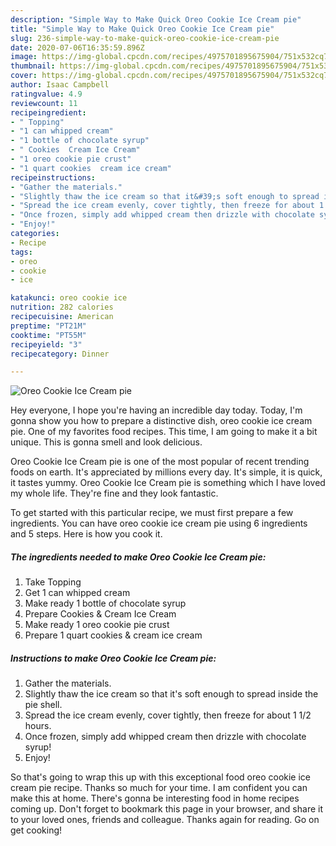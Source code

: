 ```yaml
---
description: "Simple Way to Make Quick Oreo Cookie Ice Cream pie"
title: "Simple Way to Make Quick Oreo Cookie Ice Cream pie"
slug: 236-simple-way-to-make-quick-oreo-cookie-ice-cream-pie
date: 2020-07-06T16:35:59.896Z
image: https://img-global.cpcdn.com/recipes/4975701895675904/751x532cq70/oreo-cookie-ice-cream-pie-recipe-main-photo.jpg
thumbnail: https://img-global.cpcdn.com/recipes/4975701895675904/751x532cq70/oreo-cookie-ice-cream-pie-recipe-main-photo.jpg
cover: https://img-global.cpcdn.com/recipes/4975701895675904/751x532cq70/oreo-cookie-ice-cream-pie-recipe-main-photo.jpg
author: Isaac Campbell
ratingvalue: 4.9
reviewcount: 11
recipeingredient:
- " Topping"
- "1 can whipped cream"
- "1 bottle of chocolate syrup"
- " Cookies  Cream Ice Cream"
- "1 oreo cookie pie crust"
- "1 quart cookies  cream ice cream"
recipeinstructions:
- "Gather the materials."
- "Slightly thaw the ice cream so that it&#39;s soft enough to spread inside the pie shell."
- "Spread the ice cream evenly, cover tightly, then freeze for about 1 1/2 hours."
- "Once frozen, simply add whipped cream then drizzle with chocolate syrup!"
- "Enjoy!"
categories:
- Recipe
tags:
- oreo
- cookie
- ice

katakunci: oreo cookie ice 
nutrition: 282 calories
recipecuisine: American
preptime: "PT21M"
cooktime: "PT55M"
recipeyield: "3"
recipecategory: Dinner

---
```



![Oreo Cookie Ice Cream pie](https://img-global.cpcdn.com/recipes/4975701895675904/751x532cq70/oreo-cookie-ice-cream-pie-recipe-main-photo.jpg)

Hey everyone, I hope you're having an incredible day today. Today, I'm gonna show you how to prepare a distinctive dish, oreo cookie ice cream pie. One of my favorites food recipes. This time, I am going to make it a bit unique. This is gonna smell and look delicious.



Oreo Cookie Ice Cream pie is one of the most popular of recent trending foods on earth. It's appreciated by millions every day. It's simple, it is quick, it tastes yummy. Oreo Cookie Ice Cream pie is something which I have loved my whole life. They're fine and they look fantastic.


To get started with this particular recipe, we must first prepare a few ingredients. You can have oreo cookie ice cream pie using 6 ingredients and 5 steps. Here is how you cook it.

##### The ingredients needed to make Oreo Cookie Ice Cream pie:

1. Take  Topping
1. Get 1 can whipped cream
1. Make ready 1 bottle of chocolate syrup
1. Prepare  Cookies &amp; Cream Ice Cream
1. Make ready 1 oreo cookie pie crust
1. Prepare 1 quart cookies &amp; cream ice cream




##### Instructions to make Oreo Cookie Ice Cream pie:

1. Gather the materials.
1. Slightly thaw the ice cream so that it&#39;s soft enough to spread inside the pie shell.
1. Spread the ice cream evenly, cover tightly, then freeze for about 1 1/2 hours.
1. Once frozen, simply add whipped cream then drizzle with chocolate syrup!
1. Enjoy!




So that's going to wrap this up with this exceptional food oreo cookie ice cream pie recipe. Thanks so much for your time. I am confident you can make this at home. There's gonna be interesting food in home recipes coming up. Don't forget to bookmark this page in your browser, and share it to your loved ones, friends and colleague. Thanks again for reading. Go on get cooking!
